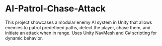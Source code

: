 # AI-Patrol-Chase-Attack
This project showcases a modular enemy AI system in Unity that allows enemies to patrol predefined paths, detect the player, chase them, and initiate an attack when in range. Uses Unity NavMesh and C# scripting for dynamic behavior.

